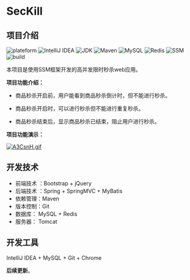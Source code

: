 # SecKill

## 项目介绍

![plateform](https://img.shields.io/badge/plateform-windows-lightgrey.svg) 
![IntelliJ IDEA](https://img.shields.io/badge/IntelliJ%20IDEA-2018.2.7-8B0000.svg) 
![JDK](https://img.shields.io/badge/JDK-1.8.0_121-3A5FCD.svg) 
![Maven](https://img.shields.io/badge/Maven-3.6.0-ff69b4.svg) 
![MySQL](https://img.shields.io/badge/MySQL-5.7.21-20B2AA.svg) 
![Redis](https://img.shields.io/badge/Redis-3.2.100-20B2AA.svg) 
![SSM](https://img.shields.io/badge/SSM-framework-brightgreen.svg) 
![build](https://img.shields.io/badge/build-passing-brightgreen.svg) 

本项目是使用SSM框架开发的高并发限时秒杀web应用。

**项目功能介绍：**

+ 商品秒杀开启前，用户能看到商品秒杀倒计时，但不能进行秒杀。

+ 商品秒杀开启时，可以进行秒杀但不能进行重复秒杀。

+ 商品秒杀结束后，显示商品秒杀已结束，阻止用户进行秒杀。

  

**项目功能演示：**

[![A3CsnH.gif](https://s2.ax1x.com/2019/03/21/A3CsnH.gif)](https://imgchr.com/i/A3CsnH)

## 开发技术

+ 前端技术 ：Bootstrap + jQuery 
+ 后端技术 ：Spring + SpringMVC + MyBatis 
+ 依赖管理：Maven
+ 版本控制：Git
+ 数据库： MySQL + Redis
+ 服务器： Tomcat



## 开发工具

IntelliJ IDEA + MySQL + Git + Chrome



**后续更新**。


